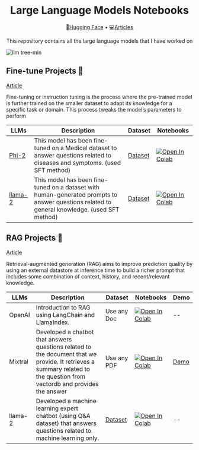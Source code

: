 <h1 align="center"> Large Language Models Notebooks</h1>
<p align="center">
  🤗<a href="https://huggingface.co/prsdm">Hugging Face</a> • 💻<a href="https://medium.com/@prasadmahamulkar">Articles</a>
</p>
<p align="center"> This repository contains all the large language models that I have worked on </p>

 ![llm tree-min](https://github.com/prasadmahamulkar/Large-Language-Models-llm-/assets/93597510/9da2115a-3eed-4f5f-ac72-125800a0eb6e)
 

<h2>Fine-tune Projects 📝</h2>
<a href="https://medium.com/@prasadmahamulkar/fine-tuning-phi-2-a-step-by-step-guide-e672e7f1d009">Article</a>
<p> Fine-tuning or instruction tuning is the process where the pre-trained model is further trained on the smaller dataset to adapt its knowledge for a specific task or domain. This process tweaks the model’s parameters to perform 

  | LLMs                      |Description| Dataset | Notebooks | 
|----------------------------|------------------------|-----------------------|-----------------------|
|  [Phi-2](https://huggingface.co/prsdm/phi-2-medquad)  |    This model has been fine-tuned on a Medical dataset to answer questions related to diseases and symptoms. (used SFT method)             | [Dataset](https://huggingface.co/datasets/prsdm/MedQuad-phi2-1k)                 | [![Open In Colab](https://colab.research.google.com/assets/colab-badge.svg)](https://colab.research.google.com/github/prasadmahamulkar/Large-Language-Models/blob/main/Fine_tune_Phi_2_on_Google_Colab_.ipynb)               |       
|  [llama-2](https://huggingface.co/prsdm/llama-2-finance)  |    This model has been fine-tuned on a dataset with human-generated prompts to answer questions related to general knowledge.  (used SFT method)    | [Dataset](https://huggingface.co/datasets/prsdm/finance-llama2-1k)                 | [![Open In Colab](https://colab.research.google.com/assets/colab-badge.svg)](https://colab.research.google.com/github/prasadmahamulkar/Large-Language-Models/blob/main/Fine_tune_llama_2_on_Colab.ipynb)               |   

<h2>RAG Projects 📝</h2>
<a href="https://medium.com/@prasadmahamulkar/introduction-to-retrieval-augmented-generation-rag-using-langchain-and-lamaindex-bd0047628e2a">Article</a>
<p> Retrieval-augmented generation (RAG) aims to improve prediction quality by using an external datastore at inference time to build a richer prompt that includes some combination of context, history, and recent/relevant knowledge. </p>

  | LLMs                      |Description| Dataset | Notebooks | Demo |
|----------------------------|------------------------|-----------------------|-----------------------|-----------|
|  OpenAI   |      Introduction to RAG using LangChain and LlamaIndex.       | Use any Doc | [![Open In Colab](https://colab.research.google.com/assets/colab-badge.svg)](https://colab.research.google.com/github/prsdm/Large-Language-Models/blob/main/RAG_using_LangChain_and_LlamaIndex.ipynb)           | -- |
|  Mixtral   |       Developed a chatbot that answers questions related to the document that we provide. It retrieves a summary related to the question from vectordb and provides the answer     | Use any PDF                | [![Open In Colab](https://colab.research.google.com/assets/colab-badge.svg)](https://colab.research.google.com/github/prasadmahamulkar/Large-Language-Models/blob/main/RAG_Mixtral_Model.ipynb)           | [Demo](https://huggingface.co/spaces/prsdm/chat-with-doc)   |
|  llama-2   |       Developed a machine learning expert chatbot (using Q&A dataset) that answers questions related to machine learning only.       | [Dataset](https://huggingface.co/datasets/prsdm/Machine-Learning-QA-dataset) | [![Open In Colab](https://colab.research.google.com/assets/colab-badge.svg)](https://colab.research.google.com/github/prasadmahamulkar/Large-Language-Models/blob/main/RAG_Llama_2_Model.ipynb)           | -- |
